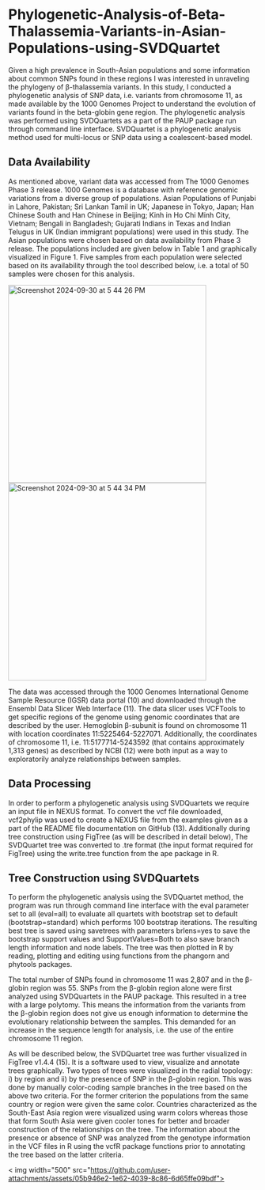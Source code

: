 # Phylogenetic-Analysis-of-Beta-Thalassemia-Variants-in-Asian-Populations-using-SVDQuartet

Given a high prevalence in South-Asian populations and some information about common SNPs found in these regions I was interested in unraveling the phylogeny of β-thalassemia variants. In this study, I conducted a phylogenetic analysis of SNP data, i.e. variants from chromosome 11, as made available by the 1000 Genomes Project to understand the evolution of  variants found in the beta-globin gene region. The phylogenetic analysis was performed using SVDQuartets as a part of the PAUP package run through command line interface. SVDQuartet is a phylogenetic analysis method used for multi-locus or SNP data using a coalescent-based model.

## Data Availability
As mentioned above, variant data was accessed from The 1000 Genomes Phase 3 release. 1000 Genomes is a database with reference genomic variations from a diverse group of populations. Asian Populations of Punjabi in Lahore, Pakistan; Sri Lankan Tamil in UK; Japanese in Tokyo, Japan; Han Chinese South and Han Chinese in Beijing; Kinh in Ho Chi Minh City, Vietnam; Bengali in Bangladesh; Gujarati Indians in Texas and Indian Telugus in UK (Indian immigrant populations) were used in this study. The Asian populations were chosen based on data availability from Phase 3 release. The populations included are given below in Table 1 and graphically visualized in Figure 1.  Five samples from each population were selected based on its availability through the tool described below, i.e. a total of 50 samples were chosen for this analysis.

<img width="400" alt="Screenshot 2024-09-30 at 5 44 26 PM" src="https://github.com/user-attachments/assets/436f2d05-e241-4742-88e4-a4b727bfab74">

<img width="400" alt="Screenshot 2024-09-30 at 5 44 34 PM" src="https://github.com/user-attachments/assets/07a75b5f-4d36-4674-ad6f-a7477b2d20de">

The data was accessed through the 1000 Genomes International Genome Sample Resource (IGSR) data portal (10) and downloaded through the Ensembl Data Slicer Web Interface (11). The data slicer uses VCFTools to get specific regions of the genome using genomic coordinates that are described by the user. Hemoglobin β-subunit is found on chromosome 11 with location coordinates 11:5225464-5227071. Additionally, the coordinates of chromosome 11, i.e. 11:5177714-5243592 (that contains approximately 1,313 genes) as described by NCBI (12) were both input as a way to exploratorily analyze relationships between samples.

## Data Processing
In order to perform a phylogenetic analysis using SVDQuartets we require an input file in NEXUS format. To convert the vcf file downloaded, vcf2phylip was used to create a NEXUS file from the examples given as a part of the README file documentation on GitHub (13). Additionally during tree construction using FigTree (as will be described in detail below), The SVDQuartet tree was converted to .tre format (the input format required for FigTree) using the write.tree function from the ape package in R.

## Tree Construction using SVDQuartets
To perform the phylogenetic analysis using the SVDQuartet method, the program was run through command line interface with the eval parameter set to all (eval=all) to evaluate all quartets with bootstrap set to default (bootstrap=standard) which performs 100 bootstrap iterations. The resulting best tree is saved using savetrees with parameters brlens=yes to save the bootstrap support values and SupportValues=Both to also save branch length information and node labels. The tree was then plotted in R by reading, plotting and editing using functions from the phangorn and phytools packages. 
	
The total number of SNPs found in chromosome 11 was 2,807 and in the β-globin region was 55. SNPs from the β-globin region alone were first analyzed using SVDQuartets in the PAUP package. This resulted in a tree with a large polytomy. This means the information from the variants from the β-globin region does not give us enough information to determine the evolutionary relationship between the samples. This demanded for an increase in the sequence length for analysis, i.e. the use of the entire chromosome 11 region. 

As will be described below, the SVDQuartet tree was further visualized in FigTree v1.4.4 (15). It is a software used to view, visualize and annotate trees graphically. Two types of trees were visualized in the radial topology: i) by region and ii) by the presence of SNP in the β-globin region. This was done by manually color-coding sample branches in the tree based on the above two criteria. For the former criterion the populations from the same country or region were given the same color. Countries characterized as the South-East Asia region were visualized using warm colors whereas those that form South Asia were given cooler tones for better and broader construction of the relationships on the tree. The information about the presence or absence of SNP was analyzed from the genotype information in the VCF files in R using the vcfR package functions prior to annotating the tree based on the latter criteria.

< img width="500" src="https://github.com/user-attachments/assets/05b946e2-1e62-4039-8c86-6d65ffe09bdf">



